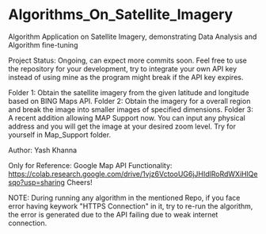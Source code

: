# Algorithms_On_Satellite_Imagery
Algorithm Application on Satellite Imagery, demonstrating Data Analysis and Algorithm fine-tuning

Project Status: Ongoing, can expect more commits soon. Feel free to use the repository for your development, try to integrate your own API key instead of using mine as the program might break if the API key expires.

Folder 1: Obtain the satellite imagery from the given latitude and longitude based on BING Maps API.
Folder 2: Obtain the imagery for a overall region and break the image into smaller images of specified dimensions.
Folder 3: A recent addition allowing MAP Support now. You can input any physical address and you will get the image at your desired zoom level. Try for yourself in Map_Support folder.

Author: Yash Khanna

Only for Reference: Google Map API Functionality: https://colab.research.google.com/drive/1vjz6VctooUG6jJHIdlRoRdWXiHlQesqo?usp=sharing
Cheers!

NOTE: During running any algorithm in the mentioned Repo, if you face error having keywork "HTTPS Connection" in it, try to re-run the algorithm, the error is generated due to the API failing due to weak internet connection.
